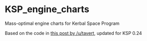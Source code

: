 KSP_engine_charts
=================

Mass-optimal engine charts for Kerbal Space Program

Based on the code in [this post by /u/tavert](http://www.reddit.com/r/KerbalSpaceProgram/comments/23nxde/mass_optimal_engine_charts_updated_for_0235/cgyuoa2), updated for KSP 0.24
